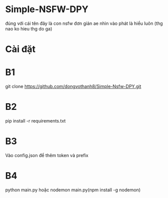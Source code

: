 # Simple-NSFW-DPY
đúng với cái tên đây là con nsfw đơn giản 
ae nhìn vào phát là hiểu luôn (thg nao ko hieu thg do ga)
# Cài đặt 
# B1 
git clone https://github.com/dongvothanh8/Simple-Nsfw-DPY.git
# B2  
pip install -r requirements.txt
# B3 
Vào config.json để thêm token và prefix 
# B4 
python main.py hoặc nodemon main.py(npm install -g nodemon)

